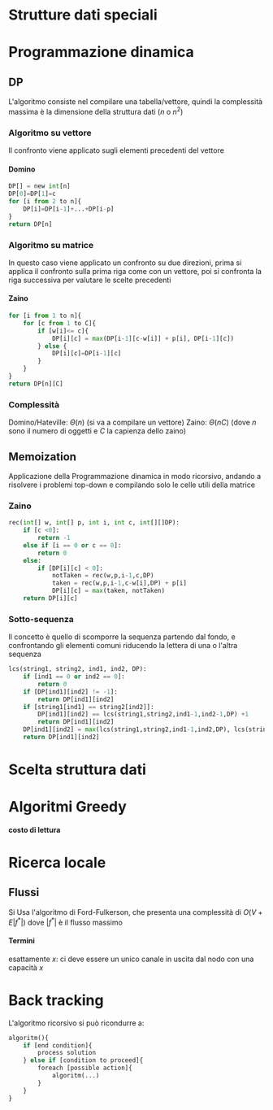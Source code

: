 # Strutture dati speciali
# Programmazione dinamica
## DP
L'algoritmo consiste nel compilare una tabella/vettore, quindi la complessità massima è la dimensione della struttura dati ($n$ o $n^2$)

### Algoritmo su vettore
Il confronto viene applicato sugli elementi precedenti del vettore
#### Domino
``` python
DP[] = new int[n]
DP[0]=DP[1]=c
for [i from 2 to n]{
	DP[i]=DP[i-1]+...+DP[i-p]
}
return DP[n]
```
### Algoritmo su matrice
In questo caso viene applicato un confronto su due direzioni, prima si applica il confronto sulla prima riga come con un vettore, poi si confronta la riga successiva per valutare le scelte precedenti
#### Zaino
```python
for [i from 1 to n]{
	for [c from 1 to C]{
		if [w[i]<= c]{
			DP[i][c] = max(DP[i-1][c-w[i]] + p[i], DP[i-1][c])
		} else {
			DP[i][c]=DP[i-1][c]
		}
	}
}
return DP[n][C]
```

### Complessità
Domino/Hateville: $\Theta(n)$ (si va a compilare un vettore)
Zaino: $\Theta(nC)$ (dove $n$ sono il numero di oggetti e $C$ la capienza dello zaino)


## Memoization
Applicazione della Programmazione dinamica in modo ricorsivo, andando a risolvere i problemi top-down e compilando solo le celle utili della matrice
### Zaino
```python
rec(int[] w, int[] p, int i, int c, int[][]DP):
	if [c <0]:
		return -1
	else if [i == 0 or c == 0]:
		return 0
	else:
		if [DP[i][c] < 0]:
			notTaken = rec(w,p,i-1,c,DP)
			taken = rec(w,p,i-1,c-w[i],DP) + p[i]
			DP[i][c] = max(taken, notTaken)
	return DP[i][c]	
```
### Sotto-sequenza
Il concetto è quello di scomporre la sequenza partendo dal fondo, e confrontando gli elementi comuni riducendo la lettera di una o l'altra sequenza
```python
lcs(string1, string2, ind1, ind2, DP):
	if [ind1 == 0 or ind2 == 0]:
		return 0
	if [DP[ind1][ind2] != -1]:
		return DP[ind1][ind2]
	if [string1[ind1] == string2[ind2]]:
		DP[ind1][ind2] == lcs(string1,string2,ind1-1,ind2-1,DP) +1
		return DP[ind1][ind2]
	DP[ind1][ind2] = max(lcs(string1,string2,ind1-1,ind2,DP), lcs(string1,string2,ind1,ind2-1,DP))
	return DP[ind1][ind2]
```
# Scelta struttura dati
# Algoritmi Greedy
#### costo di lettura

# Ricerca locale
## Flussi
Si Usa l'algoritmo di Ford-Fulkerson, che presenta una complessità di $O(V+E|f^*|)$
dove $|f^*|$ è il flusso massimo
#### Termini
esattamente $x$: ci deve essere un unico canale in uscita dal nodo con una capacità $x$ 

# Back tracking
L'algoritmo ricorsivo si può ricondurre a:
```python
algoritm(){
	if [end condition]{
		process solution
	} else if [condition to proceed]{
		foreach [possible action]{
			algoritm(...)
		}
	}
}
```